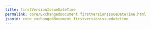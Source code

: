 ```yaml
---
title: firstVersionIssueDateTime
permalink: core/ExchangedDocument.firstVersionIssueDateTime.html
jsonid: core_exchangeddocument_firstversionissuedatetime
---
```

